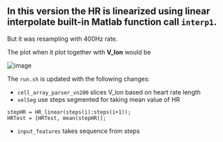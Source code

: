 ## In this version the HR is linearized using linear interpolate built-in Matlab function call `interp1`. 
But it was resampling with 400Hz rate. 

The plot when it plot together with **V_lon** would be

![image](https://user-images.githubusercontent.com/65078173/201931713-69a7a5b1-3fc4-4f0d-8955-b083dc00722a.png)

The `run.sh` is updated with the following changes:
* `cell_array_parser_vn200` slices V_lon based on  heart rate length
* `velSeg` use steps segmented for taking mean value of HR 
```
stepHR = HR_linear(steps(i):steps(i+1));
HRTest = [HRTest, mean(stepHR)];
```
* `input_features` takes sequence from steps
